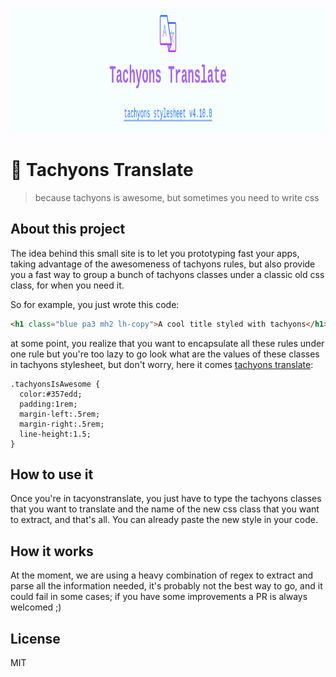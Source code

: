 <p align="center">
   <img src="https://github.com/tachyons-toolbox/tachyons-translate/blob/master/img/TachyonsTranslateLogo.png" height="200"/>
</p>

#  :twisted_rightwards_arrows:  Tachyons Translate
> because tachyons is awesome, but sometimes you need to write css


## About this project

The idea behind this small site is to let you prototyping fast your apps, taking
advantage of the awesomeness of tachyons rules, but also provide you a fast way
to group a bunch of tachyons classes under a classic old css class, for when you
need it.

So for example, you just wrote this code:
```html
<h1 class="blue pa3 mh2 lh-copy">A cool title styled with tachyons</h1>
```

at some point, you realize that you want to encapsulate all these rules under
one rule but you're too lazy to go look what are the values of these classes in
tachyons stylesheet, but don't worry, here it comes [tachyons translate](http://tachyonstranslate.xyz/):

```
.tachyonsIsAwesome { 
  color:#357edd;
  padding:1rem;
  margin-left:.5rem;
  margin-right:.5rem;
  line-height:1.5; 
}
```


## How to use it

Once you're in tacyonstranslate, you just have to type the tachyons classes that
you want to translate and the name of the new css class that you want to
extract, and that's all.
You can already paste the new style in your code.


## How it works

At the moment, we are using a heavy combination of regex to extract and parse
all the information needed, it's probably not the best way to go, and it could
fail in some cases; if you have some improvements a PR is always welcomed ;)


## License
MIT
